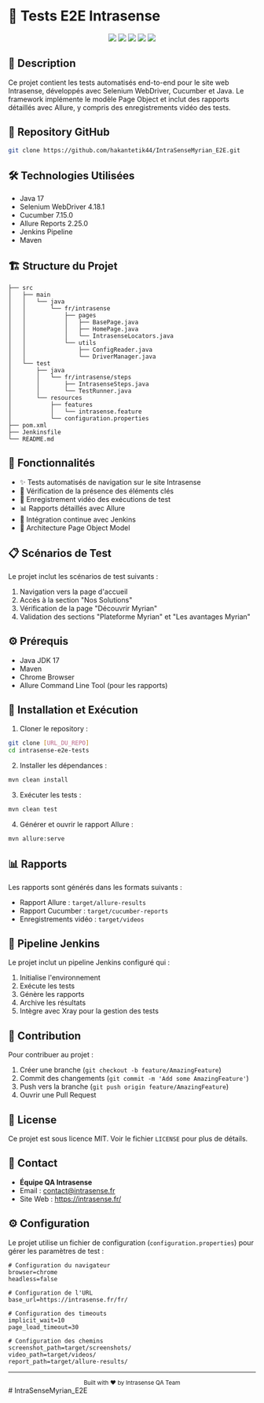 # 🌟 Tests E2E Intrasense

<div align="center">
  <img src="https://img.shields.io/badge/Selenium-43B02A?style=for-the-badge&logo=selenium&logoColor=white"/>
  <img src="https://img.shields.io/badge/Cucumber-23D96C?style=for-the-badge&logo=cucumber&logoColor=white"/>
  <img src="https://img.shields.io/badge/Java-ED8B00?style=for-the-badge&logo=java&logoColor=white"/>
  <img src="https://img.shields.io/badge/Jenkins-D24939?style=for-the-badge&logo=jenkins&logoColor=white"/>
  <img src="https://img.shields.io/badge/Allure-C70D2C?style=for-the-badge&logo=allure&logoColor=white"/>
</div>

## 📝 Description

Ce projet contient les tests automatisés end-to-end pour le site web Intrasense, développés avec Selenium WebDriver, Cucumber et Java. Le framework implémente le modèle Page Object et inclut des rapports détaillés avec Allure, y compris des enregistrements vidéo des tests.

## 🔗 Repository GitHub

```bash
git clone https://github.com/hakantetik44/IntraSenseMyrian_E2E.git
```

## 🛠️ Technologies Utilisées

- Java 17
- Selenium WebDriver 4.18.1
- Cucumber 7.15.0
- Allure Reports 2.25.0
- Jenkins Pipeline
- Maven

## 🏗️ Structure du Projet

```
├── src
│   ├── main
│   │   └── java
│   │       └── fr/intrasense
│   │           ├── pages
│   │           │   ├── BasePage.java
│   │           │   ├── HomePage.java
│   │           │   └── IntrasenseLocators.java
│   │           └── utils
│   │               ├── ConfigReader.java
│   │               └── DriverManager.java
│   └── test
│       ├── java
│       │   └── fr/intrasense/steps
│       │       ├── IntrasenseSteps.java
│       │       └── TestRunner.java
│       └── resources
│           ├── features
│           │   └── intrasense.feature
│           └── configuration.properties
├── pom.xml
├── Jenkinsfile
└── README.md
```

## 🚀 Fonctionnalités

- ✨ Tests automatisés de navigation sur le site Intrasense
- 📱 Vérification de la présence des éléments clés
- 🎥 Enregistrement vidéo des exécutions de test
- 📊 Rapports détaillés avec Allure
- 🔄 Intégration continue avec Jenkins
- 🎯 Architecture Page Object Model

## 📋 Scénarios de Test

Le projet inclut les scénarios de test suivants :
1. Navigation vers la page d'accueil
2. Accès à la section "Nos Solutions"
3. Vérification de la page "Découvrir Myrian"
4. Validation des sections "Plateforme Myrian" et "Les avantages Myrian"

## ⚙️ Prérequis

- Java JDK 17
- Maven
- Chrome Browser
- Allure Command Line Tool (pour les rapports)

## 🚀 Installation et Exécution

1. Cloner le repository :
```bash
git clone [URL_DU_REPO]
cd intrasense-e2e-tests
```

2. Installer les dépendances :
```bash
mvn clean install
```

3. Exécuter les tests :
```bash
mvn clean test
```

4. Générer et ouvrir le rapport Allure :
```bash
mvn allure:serve
```

## 📊 Rapports

Les rapports sont générés dans les formats suivants :
- Rapport Allure : `target/allure-results`
- Rapport Cucumber : `target/cucumber-reports`
- Enregistrements vidéo : `target/videos`

## 🔄 Pipeline Jenkins

Le projet inclut un pipeline Jenkins configuré qui :
1. Initialise l'environnement
2. Exécute les tests
3. Génère les rapports
4. Archive les résultats
5. Intègre avec Xray pour la gestion des tests

## 🤝 Contribution

Pour contribuer au projet :
1. Créer une branche (`git checkout -b feature/AmazingFeature`)
2. Commit des changements (`git commit -m 'Add some AmazingFeature'`)
3. Push vers la branche (`git push origin feature/AmazingFeature`)
4. Ouvrir une Pull Request

## 📝 License

Ce projet est sous licence MIT. Voir le fichier `LICENSE` pour plus de détails.

## 👥 Contact

- **Équipe QA Intrasense**
- Email : contact@intrasense.fr
- Site Web : https://intrasense.fr/

## ⚙️ Configuration

Le projet utilise un fichier de configuration (`configuration.properties`) pour gérer les paramètres de test :

```properties
# Configuration du navigateur
browser=chrome
headless=false

# Configuration de l'URL
base_url=https://intrasense.fr/fr/

# Configuration des timeouts
implicit_wait=10
page_load_timeout=30

# Configuration des chemins
screenshot_path=target/screenshots/
video_path=target/videos/
report_path=target/allure-results/
```

---
<div align="center">
  <sub>Built with ❤️ by Intrasense QA Team</sub>
</div> # IntraSenseMyrian_E2E
